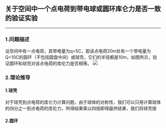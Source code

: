 ## 关于空间中一个点电荷到带电球或圆环库仑力是否一致的验证实验
---
### 1.问题描述
设空间中有一点电荷，其带电量为q=5C，距该点电荷20m处有一个带电量为Q=10C的圆环（不包括圆盘中间）或球壳，它们的半径都是10m，如图所示，验证圆环和球壳对该点电荷的库伦力是否相等。
![](https://ws1.sinaimg.cn/large/005uxhkhgy1g290481lejj313q0djq85.jpg)
### 2.理论推导
#### 1.球壳
对于球壳到点电荷的库仑力计算问题，由于球体的对称性，我们可以只用计算球体的四分之一到点电荷的库伦力，所得结果乘以四倍即得最终结果，我们将球壳按
#### 2.圆环
